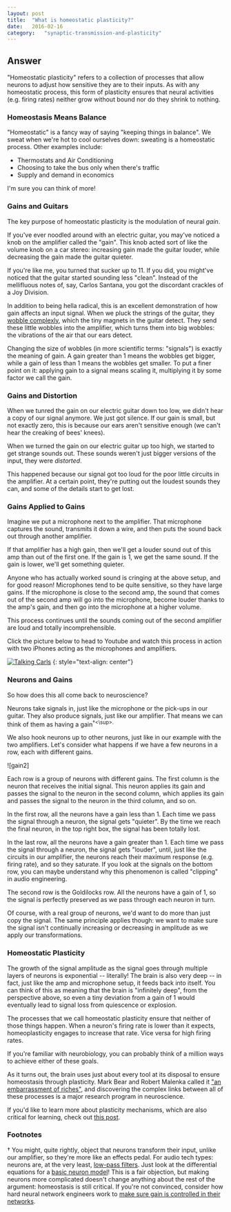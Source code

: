 ```yaml
---
layout: post
title:	"What is homeostatic plasticity?"
date:	2016-02-16
category:	"synaptic-transmission-and-plasticity"
---
```

## Answer

"Homeostatic plasticity" refers to a collection of processes that allow
neurons to adjust how sensitive they are to their inputs.
As with any homeostatic process, this form of plasticity ensures
that neural activities (e.g. firing rates) neither grow without bound
nor do they shrink to nothing.

### Homeostasis Means Balance

"Homeostatic" is a fancy way of saying "keeping things in balance".
We sweat when we're hot to cool ourselves down:
sweating is a homeostatic process.
Other examples include:

* Thermostats and Air Conditioning
* Choosing to take the bus only when there's traffic
* Supply and demand in economics

I'm sure you can think of more!

### Gains and Guitars

The key purpose of homeostatic plasticity is the modulation of neural *gain*.

If you've ever noodled around with an electric guitar,
you may've noticed a knob on the amplifier called the "gain".
This knob acted sort of like the volume knob on a car stereo:
increasing gain made the guitar louder,
while decreasing the gain made the guitar quieter.

If you're like me, you turned that sucker up to 11.
If you did, you might've noticed that the guitar started sounding less "clean".
Instead of the mellifluous notes of, say, Carlos Santana,
you got the discordant crackles of a Joy Division.

In addition to being hella radical,
this is an excellent demonstration of how gain affects an input signal.
When we pluck the strings of the guitar, they
[wobble complexly](http://www.acoustics.salford.ac.uk/feschools/waves/standing_waves.php),
which the tiny magnets in the guitar detect.
They send these little wobbles into the amplifier,
which turns them into big wobbles:
the vibrations of the air that our ears detect.

Changing the size of wobbles (in more scientific terms: "signals")
is exactly the meaning of gain.
A gain greater than 1 means the wobbles get bigger,
while a gain of less than 1 means the wobbles get smaller.
To put a finer point on it:
applying gain to a signal means scaling it,
multiplying it by some factor we call the gain.

### Gains and Distortion

When we tunred the gain on our electric guitar down too low,
we didn't hear a copy of our signal anymore.
We just got silence.
If our gain is small, but not exactly zero,
this is because our ears aren't sensitive enough
(we can't hear the creaking of bees' knees).

When we turned the gain on our electric guitar up too high,
we started to get strange sounds out.
These sounds weren't just bigger versions of the input,
they were *distorted*.

This happened because our signal got too loud
for the poor little circuits in the amplifier.
At a certain point, they're putting out the loudest sounds they can,
and some of the details start to get lost.

### Gains Applied to Gains

Imagine we put a microphone next to the amplifier.
That microphone captures the sound, transmits it down a wire,
and then puts the sound back out through another amplifier.

If that amplifier has a high gain, then we'll get a louder sound out
of this amp than out of the first one.
If the gain is 1, we get the same sound.
If the gain is lower, we'll get something quieter.

Anyone who has actually worked sound is cringing at the above setup,
and for good reason!
Microphones tend to be quite sensitive,
so they have large gains.
If the microphone is close to the second amp,
the sound that comes out of the second amp will go into the microphone,
become louder thanks to the amp's gain,
and then go into the microphone at a higher volume.

This process continues until the sounds coming out of the second amplifier
are loud and totally incomprehensible.

Click the picture below to head to Youtube and watch this process
in action with two iPhones acting as the microphones and amplifiers.

[![Talking Carls](http://img.youtube.com/vi/t-7mQhSZRgM/0.jpg)](http://www.youtube.com/watch?v=t-7mQhSZRgM "Talking Carl Fight")
{: style="text-align: center"}

### Neurons and Gains

So how does this all come back to neuroscience?

Neurons take signals in, just like the microphone
or the pick-ups in our guitar.
They also produce signals,
just like our amplifier.
That means we can think of them as having a gain<sup>†<\sup>.

We also hook neurons up to other neurons,
just like in our example with the two amplifiers.
Let's consider what happens if we have a few neurons
in a row, each with different gains.

![gain2]

Each row is a group of neurons with different gains.
The first column is the neuron that receives the initial signal.
This neuron applies its gain and passes the signal to the neuron in the second column,
which applies its gain and passes the signal to the neuron in the third column, and so on.

In the first row, all the neurons have a gain less than 1.
Each time we pass the signal through a neuron,
the signal gets "quieter".
By the time we reach the final neuron,
in the top right box,
the signal has been totally lost.

In the last row, all the neurons have a gain greater than 1.
Each time we pass the signal through a neuron,
the signal gets "louder",
until, just like the circuits in our amplifier,
the neurons reach their maximum response (e.g. firing rate),
and so they saturate.
If you look at the signals on the bottom row,
you can maybe understand why this phenomenon
is called "clipping" in audio engineering.

The second row is the Goldilocks row.
All the neurons have a gain of 1,
so the signal is perfectly preserved
as we pass through each neuron in turn.

Of course, with a real group of neurons,
we'd want to do more than just copy the signal.
The same principle applies though:
we want to make sure the signal isn't continually
increasing or decreasing in amplitude
as we apply our transformations.

### Homeostatic Plasticity

The growth of the signal amplitude as the signal goes through
multiple layers of neurons is exponential -- literally!
The brain is also very deep --
in fact, just like the amp and microphone setup,
it feeds back into itself.
You can think of this as meaning that the brain is "infinitely deep",
from the perspective above,
so even a tiny deviation from a gain of 1 would eventually lead
to signal loss from quiescence or explosion.

The processes that we call homeostatic plasticity
ensure that neither of those things happen.
When a neuron's firing rate is lower than it expects,
homeoplasticity engages to increase that rate.
Vice versa for high firing rates.

If you're familiar with neurobiology,
you can probably think of a million ways
to achieve either of these goals.

As it turns out, the brain uses just about every tool at its disposal to
ensure homeostasis through plasticity.
Mark Bear and Robert Malenka called it
["an embarrassment of riches"](http://www.sciencedirect.com/science/article/pii/S0896627304006087),
and discovering the complex links between all of these processes is a major research program in neuroscience.

If you'd like to learn more about plasticity mechanisms,
which are also critical for learning, check out
[this post]({{site.baseurl}}/29).

### Footnotes
† You might, quite rightly, object that neurons transform
their input, unlike our amplifier,
so they're more like an effects pedal.
For audio tech types: neurons are, at the very least,
[low-pass filters]({{site.baseurl}}/22).
Just look at the differential equations for a
[basic neuron model]({{site.baseurl}}/25)!
This is a fair objection,
but making neurons more complicated doesn't change
anything about the rest of the argument:
homeostasis is still critical.
If you're not convinced, consider
how hard neural network engineers work to
[make sure gain is controlled in their networks](http://neuralnetworksanddeeplearning.com/chap5.html).



